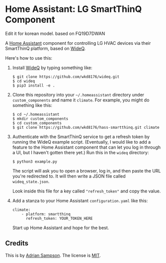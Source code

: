 Home Assistant: LG SmartThinQ Component
=======================================

Edit it for korean model. based on FQ19D7DWAN


A [Home Assistant][hass] component for controlling LG HVAC devices via their SmartThinQ platform, based on [WideQ][].

[hass]: https://home-assistant.io
[wideq]: https://github.com/sampsyo/wideq

Here's how to use this:

1. Install [WideQ][] by typing something like:

       $ git clone https://github.com/wkd8176/wideq.git
       $ cd wideq
       $ pip3 install -e .

2. Clone this repository into your `~/.homeassistant` directory under `custom_components` and name it `climate`. For example, you might do something like this:

       $ cd ~/.homeassistant
       $ mkdir custom_components
       $ cd custom_components
       $ git clone https://github.com/wkd8176/hass-smartthinq.git climate

3. Authenticate with the SmartThinQ service to get a refresh token by running the WideQ example script. (Eventually, I would like to add a feature to the Home Assistant component that can let you log in through a UI, but I haven't gotten there yet.) Run this in the `wideq` directory:

       $ python3 example.py

   The script will ask you to open a browser, log in, and then paste the URL you're redirected to. It will then write a JSON file called `wideq_state.json`.

   Look inside this file for a key called `"refresh_token"` and copy the value.

4. Add a stanza to your Home Assistant `configuration.yaml` like this:

       climate:
           - platform: smartthinq
             refresh_token: YOUR_TOKEN_HERE

   Start up Home Assistant and hope for the best.

Credits
-------

This is by [Adrian Sampson][adrian]. The license is [MIT][].

[adrian]: http://www.cs.cornell.edu/~asampson/
[mit]: https://opensource.org/licenses/MIT
